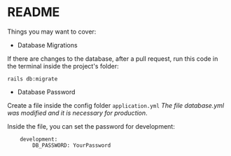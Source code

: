 # README



Things you may want to cover:

* Database Migrations

If there are changes to the database, after a pull request, run this code in the terminal inside the project's folder:
```
rails db:migrate
```

* Database Password

Create a file inside the config folder `application.yml`
*The file database.yml was modified and it is necessary for production*.

Inside the file, you can set the password for development:
```
    development:
        DB_PASSWORD: YourPassword
```
